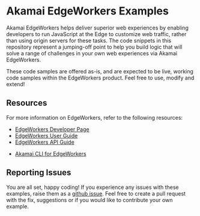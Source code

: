 # Akamai EdgeWorkers Examples

Akamai EdgeWorkers helps deliver superior web experiences by enabling developers to run JavaScript at the Edge to customize web traffic, rather than using origin servers for these tasks.  The code snippets in this repository represent a jumping-off point to help you build logic that will solve a range of challenges in your own web experiences via Akamai EdgeWorkers.

These code samples are offered as-is, and are expected to be live, working code samples within the EdgeWorkers product.  Feel free to use, modify and extend!

## Resources
For more information on EdgeWorkers, refer to the following resources:
* [EdgeWorkers Developer Page](https://developer.akamai.com/edgeworkers)
* [EdgeWorkers User Guide](https://learn.akamai.com/en-us/webhelp/edgeworkers/edgeworkers-user-guide/GUID-4CC14D7E-D92D-4F2D-9292-17F8BE6E2DAE.html)
* [EdgeWorkers API Guide](https://developer.akamai.com/api/web_performance/edgeworkers/v1.html)
- [Akamai CLI for EdgeWorkers](https://developer.akamai.com/legacy/cli/packages/edgeworkers.html)

## Reporting Issues
You are all set, happy coding! If you experience any issues with these examples, raise them as a [github issue](https://github.com/akamai/edgeworkers-examples/issues). Feel free to create a pull request with the fix, suggestions or if you would like to contribute your own example.